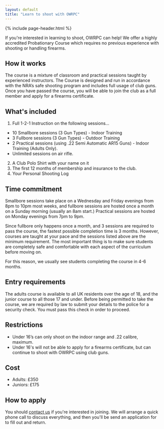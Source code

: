 ```yaml
---
layout: default
title: "Learn to shoot with OWRPC"
---
```


{% include page-header.html %}

If you're interested in learning to shoot, OWRPC can help! We offer a highly accredited Probationary Course which requires no previous experience with shooting or handling firearms.

## How it works

The course is a mixture of classroom and practical sessions taught by experienced instructors. The Course is designed and run in accordance with the NRA’s safe shooting program and includes full usage of club guns. Once you have passed the course, you will be able to join the club as a full member and apply for a firearms certificate.

## What's included

1. Full 1-2-1 Instruction on the following sessions...
- 10 Smallbore sessions (3 Gun Types) - Indoor Training
- 3 Fullbore sessions (3 Gun Types) - Outdoor Training
- 2 Practical sessions (using .22 Semi Automatic AR15 Guns) - Indoor Training (Adults Only).
- Unlimited sessions on air rifle.
2. A Club Polo Shirt with your name on it
3. The first 12 months of membership and insurance to the club.
4. Your Personal Shooting Log

## Time commitment

Smallbore sessions take place on a Wednesday and Friday evenings from 8pm to 10pm most weeks, and fullbore sessions are hosted once a month on a Sunday morning (usually an 8am start.) Practical sessions are hosted on Monday evenings from 7pm to 9pm.

Since fullbore only happens once a month, and 3 sessions are required to pass the course, the fastest possible completion time is 3 months. However, courses are taught at your pace and the sessions listed above are the minimum requirement. The most important thing is to make sure students are completely safe and comfortable with each aspect of the curriculum before moving on.

For this reason, we usually see students completing the course in 4-6 months.

## Entry requirements

The adults course is available to all UK residents over the age of 18, and the junior course to all those 17 and under. Before being permitted to take the course, we are required by law to submit your details to the police for a security check. You must pass this check in order to proceed.

## Restrictions

- Under 16’s can only shoot on the indoor range and .22 calibre, maximum.
- Under 16's will not be able to apply for a firearms certificate, but can continue to shoot with OWRPC using club guns.

## Cost

- Adults: £350
- Juniors: £175

## How to apply

You should [contact us](/contact-us.html) if you're interested in joining. We will arrange a quick phone call to discuss everything, and then you'll be send an application for to fill out and return.
